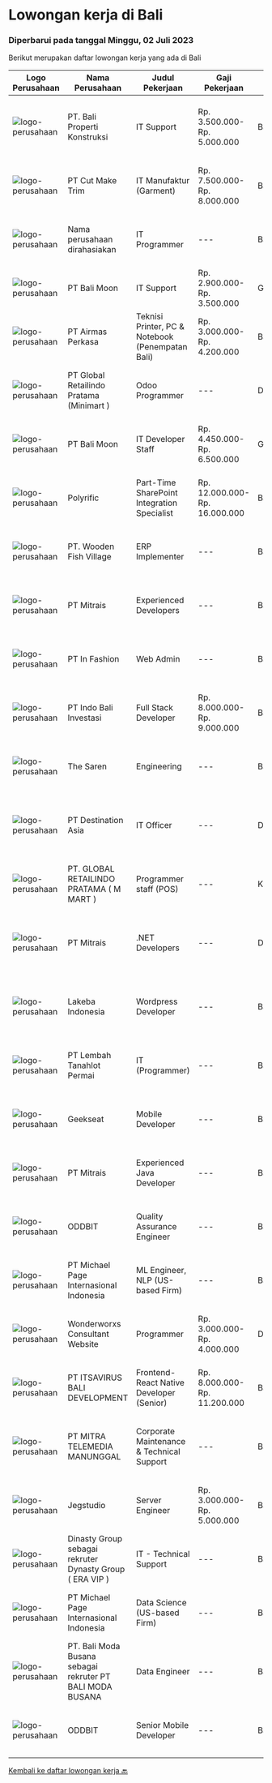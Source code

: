 
  # Lowongan kerja di Bali

  ### Diperbarui pada tanggal Minggu, 02 Juli 2023

  Berikut merupakan daftar lowongan kerja yang ada di Bali

  |Logo Perusahaan | Nama Perusahaan | Judul Pekerjaan | Gaji Pekerjaan | Lokasi | Deskripsi | Tanggal diunggah | Pranala |
  | -------------- | --------------- | --------------- | --------- | --------- | -------------- | ------- | ----------- |
  |![logo-perusahaan](https://image-service-cdn.seek.com.au/500e4d1e886a628472d4d31a5f83689bbd8bc231/ee4dce1061f3f616224767ad58cb2fc751b8d2dc)|PT. Bali Properti Konstruksi|IT Support|Rp. 3.500.000-Rp. 5.000.000|Badung|As our company continues to grow, we are actively seeking to expand our workforce significantly. We are embarking on a hiring spree to accommodate the...|Jumat, 30 Juni 2023|https://www.jobstreet.co.id/id/job/it-support-4388820?token=0~2262dcf7-f5f4-4dd0-a0ed-6388a44da28d&sectionRank=1&jobId=jobstreet-id-job-4388820|
|![logo-perusahaan](https://image-service-cdn.seek.com.au/96dc6d56307920705b85d5181a9dcf3f3abd280c/ee4dce1061f3f616224767ad58cb2fc751b8d2dc)|PT Cut Make Trim|IT Manufaktur (Garment)|Rp. 7.500.000-Rp. 8.000.000|Bali|Summary of Position:  Oversee and coordinate the planning, organizing, and maintenance essential IT operations including operating system, security...|Selasa, 27 Juni 2023|https://www.jobstreet.co.id/id/job/it-manufaktur-garment-4386698?token=0~2262dcf7-f5f4-4dd0-a0ed-6388a44da28d&sectionRank=2&jobId=jobstreet-id-job-4386698|
|![logo-perusahaan](https://i.ibb.co/sqvTCh9/112815900-stock-vector-no-image-available-icon-flat-vector.webp)|Nama perusahaan dirahasiakan|IT Programmer|---|Bali|Pendidikan minimal S1 segala jurusan Minimal memiliki 2 tahun pengalaman kerja di bidang yang sama Memiliki pengetahuan mengenai PHP dan bahasa...|Jumat, 30 Juni 2023|https://www.jobstreet.co.id/id/job/it-programmer-4389554?token=0~2262dcf7-f5f4-4dd0-a0ed-6388a44da28d&sectionRank=3&jobId=jobstreet-id-job-4389554|
|![logo-perusahaan](https://image-service-cdn.seek.com.au/10fe13a31e20f10b49c778316dcfb06584d0af76/ee4dce1061f3f616224767ad58cb2fc751b8d2dc)|PT Bali Moon|IT Support|Rp. 2.900.000-Rp. 3.500.000|Gianyar|1.          Menguasai topologi Jaringan2.          Menguasai mikrotik/ubiquiti3.          Trouble shooting PC, Laptop dan...|Rabu, 28 Juni 2023|https://www.jobstreet.co.id/id/job/it-support-4387559?token=0~2262dcf7-f5f4-4dd0-a0ed-6388a44da28d&sectionRank=4&jobId=jobstreet-id-job-4387559|
|![logo-perusahaan](https://image-service-cdn.seek.com.au/e058612ba3ea3c8a5db01b881de07c38d7462a24/ee4dce1061f3f616224767ad58cb2fc751b8d2dc)|PT Airmas Perkasa|Teknisi Printer, PC & Notebook (Penempatan Bali)|Rp. 3.000.000-Rp. 4.200.000|Bali|Deskripsi Pekerjaan: Check dan eskalasi part yang dibutuhkan unit printer/PC/NB/AIO Backup dan restore data PC/NB/AIO Replace part unit...|Kamis, 29 Juni 2023|https://www.jobstreet.co.id/id/job/teknisi-printer-pc-notebook-penempatan-bali-4378196?token=0~2262dcf7-f5f4-4dd0-a0ed-6388a44da28d&sectionRank=5&jobId=jobstreet-id-job-4378196|
|![logo-perusahaan](https://image-service-cdn.seek.com.au/01a194c9904a1858098d60a6e94a7ba4a6af3eb6/ee4dce1061f3f616224767ad58cb2fc751b8d2dc)|PT Global Retailindo Pratama (Minimart )|Odoo Programmer|---|Denpasar|Pendidikan minimal sarjana srata 1 (S1) jurusan terkait Berusia maksimal 27 tahun Memiliki kemampuan modifikasi dan menguasai pos odoo Memiliki...|Kamis, 29 Juni 2023|https://www.jobstreet.co.id/id/job/odoo-programmer-4372259?token=0~2262dcf7-f5f4-4dd0-a0ed-6388a44da28d&sectionRank=6&jobId=jobstreet-id-job-4372259|
|![logo-perusahaan](https://image-service-cdn.seek.com.au/fb94b823cd019fc36c1db82777ec72809efe1df7/ee4dce1061f3f616224767ad58cb2fc751b8d2dc)|PT Bali Moon|IT Developer Staff|Rp. 4.450.000-Rp. 6.500.000|Gianyar|PERSYARATAN :1.     S1 Teknik Informatika, atau lulusan yang terkait2.     Minimal 1-2 tahun pengalaman sebagai Programmer...|Rabu, 28 Juni 2023|https://www.jobstreet.co.id/id/job/it-developer-staff-4377699?token=0~2262dcf7-f5f4-4dd0-a0ed-6388a44da28d&sectionRank=7&jobId=jobstreet-id-job-4377699|
|![logo-perusahaan](https://image-service-cdn.seek.com.au/0b2021cd0b629c805b98ee700ff08f0e298ab07c/ee4dce1061f3f616224767ad58cb2fc751b8d2dc)|Polyrific|Part-Time SharePoint Integration Specialist|Rp. 12.000.000-Rp. 16.000.000|Bali|This vacancy is for Part-Time position, with prediction of 80 hours of work per month. Employees are entitled to the stated salary range if they...|Rabu, 28 Juni 2023|https://www.jobstreet.co.id/id/job/part-time-sharepoint-integration-specialist-4387887?token=0~2262dcf7-f5f4-4dd0-a0ed-6388a44da28d&sectionRank=8&jobId=jobstreet-id-job-4387887|
|![logo-perusahaan](https://image-service-cdn.seek.com.au/e632b2d979392596d7a687b57cbfe50d17f7f51c/ee4dce1061f3f616224767ad58cb2fc751b8d2dc)|PT. Wooden Fish Village|ERP Implementer|---|Bali|ERP ImplementerSprawled across 44 hectares of prime beachfront land, NUANU is a new place in Bali that inspires an original way of living in harmony...|Kamis, 29 Juni 2023|https://www.jobstreet.co.id/id/job/erp-implementer-4379296?token=0~2262dcf7-f5f4-4dd0-a0ed-6388a44da28d&sectionRank=9&jobId=jobstreet-id-job-4379296|
|![logo-perusahaan](https://image-service-cdn.seek.com.au/969b0c47f133a1e0155056a5d964c63953dd6304/ee4dce1061f3f616224767ad58cb2fc751b8d2dc)|PT Mitrais|Experienced Developers|---|Bali|Build your Career with Mitrais ! We're looking for experienced Software Engineers from any background to be part of our team. What will you be doing? ...|Kamis, 29 Juni 2023|https://www.jobstreet.co.id/id/job/experienced-developers-4371868?token=0~2262dcf7-f5f4-4dd0-a0ed-6388a44da28d&sectionRank=10&jobId=jobstreet-id-job-4371868|
|![logo-perusahaan](https://image-service-cdn.seek.com.au/99ccc0096dc1e58f96b75a1f238e7d9598eff05d/ee4dce1061f3f616224767ad58cb2fc751b8d2dc)|PT In Fashion|Web Admin|---|Badung|Roles and Responsibilities Prepare and update website content (products, banners, etc). Edit product image (cropping, creating banner, color...|Rabu, 28 Juni 2023|https://www.jobstreet.co.id/id/job/web-admin-4377356?token=0~2262dcf7-f5f4-4dd0-a0ed-6388a44da28d&sectionRank=11&jobId=jobstreet-id-job-4377356|
|![logo-perusahaan](https://image-service-cdn.seek.com.au/0bd2a15d4008d1a8e5b9e65f3ff960ac15614a51/ee4dce1061f3f616224767ad58cb2fc751b8d2dc)|PT Indo Bali Investasi|Full Stack Developer|Rp. 8.000.000-Rp. 9.000.000|Badung|Bali Building Solutions, a dynamic startup e-commerce company, seeks a skilled Full-Stack Developer to join our team. You will be responsible for...|Rabu, 28 Juni 2023|https://www.jobstreet.co.id/id/job/full-stack-developer-4387544?token=0~2262dcf7-f5f4-4dd0-a0ed-6388a44da28d&sectionRank=12&jobId=jobstreet-id-job-4387544|
|![logo-perusahaan](https://i.ibb.co/sqvTCh9/112815900-stock-vector-no-image-available-icon-flat-vector.webp)|The Saren|Engineering|---|Bali|the saren open recruitment for engineering position : - having experience as engineering (mep) - having experience with pool maintenance will be a...|Jumat, 30 Juni 2023|https://www.jobstreet.co.id/id/job/engineering-1036302322?token=0~2262dcf7-f5f4-4dd0-a0ed-6388a44da28d&sectionRank=13&jobId=jobstreet-id-job-1036302322|
|![logo-perusahaan](https://image-service-cdn.seek.com.au/31f76164872e6d0e19e624f70692a7b07169eed9/ee4dce1061f3f616224767ad58cb2fc751b8d2dc)|PT Destination Asia|IT Officer|---|Denpasar|Job purpose:Responsible for IT network, hardware and software support and ensure that it runs smoothly. 1. KEY RESPONSIBILITIES Plan and implement to...|Jumat, 23 Juni 2023|https://www.jobstreet.co.id/id/job/it-officer-4383368?token=0~2262dcf7-f5f4-4dd0-a0ed-6388a44da28d&sectionRank=14&jobId=jobstreet-id-job-4383368|
|![logo-perusahaan](https://i.ibb.co/sqvTCh9/112815900-stock-vector-no-image-available-icon-flat-vector.webp)|PT. GLOBAL RETAILINDO PRATAMA ( M MART )|Programmer staff (POS)|---|Kuta|Pendidikan minimal S1 jurusan terkait Berusia maksimal 27 tahun Memiliki pengalaman yang relevan lebih disukai Menguasai framework Laravel Menguasai...|Rabu, 28 Juni 2023|https://www.jobstreet.co.id/id/job/programmer-staff-pos-1036289035?token=0~2262dcf7-f5f4-4dd0-a0ed-6388a44da28d&sectionRank=15&jobId=jobstreet-id-job-1036289035|
|![logo-perusahaan](https://image-service-cdn.seek.com.au/969b0c47f133a1e0155056a5d964c63953dd6304/ee4dce1061f3f616224767ad58cb2fc751b8d2dc)|PT Mitrais|.NET Developers|---|Denpasar|Build your Career with Mitrais! We're looking for experienced .NET Software Engineers to be part of our team. What will you be doing?  Coding...|Kamis, 29 Juni 2023|https://www.jobstreet.co.id/id/job/.net-developers-4371871?token=0~2262dcf7-f5f4-4dd0-a0ed-6388a44da28d&sectionRank=16&jobId=jobstreet-id-job-4371871|
|![logo-perusahaan](https://i.ibb.co/sqvTCh9/112815900-stock-vector-no-image-available-icon-flat-vector.webp)|Lakeba Indonesia|Wordpress Developer|---|Badung|Senior Web Developer ABOUT USLakeba Group is one of Australia's most innovative and exciting new technology companies, internationally recognised by...|Kamis, 29 Juni 2023|https://www.jobstreet.co.id/id/job/wordpress-developer-1036298206?token=0~2262dcf7-f5f4-4dd0-a0ed-6388a44da28d&sectionRank=17&jobId=jobstreet-id-job-1036298206|
|![logo-perusahaan](https://image-service-cdn.seek.com.au/f1ca3def49dee589b2b58a7ae9430d3487b859e2/ee4dce1061f3f616224767ad58cb2fc751b8d2dc)|PT Lembah Tanahlot Permai|IT (Programmer)|---|Bali|Menganalisa kebutuhan user                                                      Membuat program aplikasi komputer sesuai dengan spesifikasi yang telah...|Kamis, 22 Juni 2023|https://www.jobstreet.co.id/id/job/it-programmer-4382071?token=0~2262dcf7-f5f4-4dd0-a0ed-6388a44da28d&sectionRank=18&jobId=jobstreet-id-job-4382071|
|![logo-perusahaan](https://image-service-cdn.seek.com.au/961432dbd4f6f598e568bbe95a11411dce0703c4/ee4dce1061f3f616224767ad58cb2fc751b8d2dc)|Geekseat|Mobile Developer|---|Bandung|We are currently looking for experienced Mobile Developers to join our Awesome Engineering Team in Bali or Bandung.As a developer you will build,...|Senin, 26 Juni 2023|https://www.jobstreet.co.id/id/job/mobile-developer-4385229?token=0~2262dcf7-f5f4-4dd0-a0ed-6388a44da28d&sectionRank=19&jobId=jobstreet-id-job-4385229|
|![logo-perusahaan](https://image-service-cdn.seek.com.au/969b0c47f133a1e0155056a5d964c63953dd6304/ee4dce1061f3f616224767ad58cb2fc751b8d2dc)|PT Mitrais|Experienced Java Developer|---|Bali|Build your Career with Mitrais! We have clients who are urgently looking for Experienced Java developers for an immediate start.What will you be...|Kamis, 29 Juni 2023|https://www.jobstreet.co.id/id/job/experienced-java-developer-4371869?token=0~2262dcf7-f5f4-4dd0-a0ed-6388a44da28d&sectionRank=20&jobId=jobstreet-id-job-4371869|
|![logo-perusahaan](https://i.ibb.co/sqvTCh9/112815900-stock-vector-no-image-available-icon-flat-vector.webp)|ODDBIT|Quality Assurance Engineer|---|Bali|QA establishes and maintains set requirements for developing or manufacturing reliable products. A quality assurance system is meant to increase...|Selasa, 27 Juni 2023|https://www.jobstreet.co.id/id/job/quality-assurance-engineer-1036281169?token=0~2262dcf7-f5f4-4dd0-a0ed-6388a44da28d&sectionRank=21&jobId=jobstreet-id-job-1036281169|
|![logo-perusahaan](https://image-service-cdn.seek.com.au/6f9556b46c1b5cc7aedf100dfc0ed24c4de1fe86/ee4dce1061f3f616224767ad58cb2fc751b8d2dc)|PT Michael Page Internasional Indonesia|ML Engineer, NLP (US-based Firm)|---|Bali|We are seeking a talented and versatile individual to join our company as an ML Engineer. You will work closely with the Chief Technology Officer /...|Kamis, 22 Juni 2023|https://www.jobstreet.co.id/id/job/ml-engineer-nlp-us-based-firm-4382559?token=0~2262dcf7-f5f4-4dd0-a0ed-6388a44da28d&sectionRank=22&jobId=jobstreet-id-job-4382559|
|![logo-perusahaan](https://i.ibb.co/sqvTCh9/112815900-stock-vector-no-image-available-icon-flat-vector.webp)|Wonderworxs Consultant Website|Programmer|Rp. 3.000.000-Rp. 4.000.000|Denpasar|-Deskripsi Pekerjaan Programmers Berpengalaman menguasai Html, css, javascript, basic php wordpress, htaccess Robots.txt Nilai plus kalau ada...|Senin, 26 Juni 2023|https://www.jobstreet.co.id/id/job/programmer-4385344?token=0~2262dcf7-f5f4-4dd0-a0ed-6388a44da28d&sectionRank=23&jobId=jobstreet-id-job-4385344|
|![logo-perusahaan](https://image-service-cdn.seek.com.au/54f28e3300fe2711cae0fa036939e6659a80604e/ee4dce1061f3f616224767ad58cb2fc751b8d2dc)|PT ITSAVIRUS BALI DEVELOPMENT|Frontend- React Native Developer (Senior)|Rp. 8.000.000-Rp. 11.200.000|Badung|General DescriptionWe are looking for an experienced React Native Developer to join our front-end development chapter. In this role, you will develop...|Jumat, 23 Juni 2023|https://www.jobstreet.co.id/id/job/frontend-react-native-developer-senior-4383470?token=0~2262dcf7-f5f4-4dd0-a0ed-6388a44da28d&sectionRank=24&jobId=jobstreet-id-job-4383470|
|![logo-perusahaan](https://image-service-cdn.seek.com.au/16c862207f96b3f370f64d8b44491152321c7aac/ee4dce1061f3f616224767ad58cb2fc751b8d2dc)|PT MITRA TELEMEDIA MANUNGGAL|Corporate Maintenance & Technical Support|---|Bali|PENEMPATAN DI BALI, BAGI PELAMAR LUAR BALI PASTIKAN SUDAH MENGETAHUI UMK DENPASAR DAN SUDAH SIAP PINDAH KE BALI! Tugas Dan Tanggung Jawab Corporate...|Sabtu, 24 Juni 2023|https://www.jobstreet.co.id/id/job/corporate-maintenance-technical-support-1036251825?token=0~2262dcf7-f5f4-4dd0-a0ed-6388a44da28d&sectionRank=25&jobId=jobstreet-id-job-1036251825|
|![logo-perusahaan](https://image-service-cdn.seek.com.au/986bf57ca2092054095de6767f1d035b7488b992/ee4dce1061f3f616224767ad58cb2fc751b8d2dc)|Jegstudio|Server Engineer|Rp. 3.000.000-Rp. 5.000.000|Bali|We are looking for a talented Server Engineer to be based in Bali.Job Description:-	Manage, configure, and maintain the company's server...|Rabu, 21 Juni 2023|https://www.jobstreet.co.id/id/job/server-engineer-4380546?token=0~2262dcf7-f5f4-4dd0-a0ed-6388a44da28d&sectionRank=26&jobId=jobstreet-id-job-4380546|
|![logo-perusahaan](https://i.ibb.co/sqvTCh9/112815900-stock-vector-no-image-available-icon-flat-vector.webp)|Dinasty Group sebagai rekruter Dynasty Group ( ERA VIP )|IT - Technical Support|---|Badung|Dynasty Group Bali is #hiring for Building Administration! (Pre-Opening)BB Dynasty Group Bali is a VIP lifestyle venue in Bali that offers a new kind...|Kamis, 22 Juni 2023|https://www.jobstreet.co.id/id/job/it-technical-support-1036243573?token=0~2262dcf7-f5f4-4dd0-a0ed-6388a44da28d&sectionRank=27&jobId=jobstreet-id-job-1036243573|
|![logo-perusahaan](https://image-service-cdn.seek.com.au/6f9556b46c1b5cc7aedf100dfc0ed24c4de1fe86/ee4dce1061f3f616224767ad58cb2fc751b8d2dc)|PT Michael Page Internasional Indonesia|Data Science (US-based Firm)|---|Bali|We are seeking a talented Mathematician / Quantitative Data Scientist to join our company. You will play a crucial role in data analysis, statistical...|Kamis, 22 Juni 2023|https://www.jobstreet.co.id/id/job/data-science-us-based-firm-4382562?token=0~2262dcf7-f5f4-4dd0-a0ed-6388a44da28d&sectionRank=28&jobId=jobstreet-id-job-4382562|
|![logo-perusahaan](https://i.ibb.co/sqvTCh9/112815900-stock-vector-no-image-available-icon-flat-vector.webp)|PT. Bali Moda Busana sebagai rekruter PT BALI MODA BUSANA|Data Engineer|---|Bali|Job descriptionCompany vision:The Company’s challenge is to develop and manufacture artistic products at an industrial scale for the fashion industry,...|Senin, 26 Juni 2023|https://www.jobstreet.co.id/id/job/data-engineer-1036273034?token=0~2262dcf7-f5f4-4dd0-a0ed-6388a44da28d&sectionRank=29&jobId=jobstreet-id-job-1036273034|
|![logo-perusahaan](https://i.ibb.co/sqvTCh9/112815900-stock-vector-no-image-available-icon-flat-vector.webp)|ODDBIT|Senior Mobile Developer|---|Bali|What the requirements are: Min 5 years in Mobile Developer Strong skills in iOS and/or Android Can apply good branching strategies and code management...|Selasa, 27 Juni 2023|https://www.jobstreet.co.id/id/job/senior-mobile-developer-1036281725?token=0~2262dcf7-f5f4-4dd0-a0ed-6388a44da28d&sectionRank=30&jobId=jobstreet-id-job-1036281725|


  [Kembali ke daftar lowongan kerja 🔙](../README.md#daftar-lowongan-kerja)
  